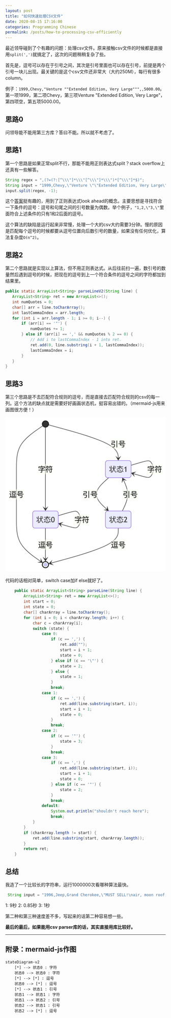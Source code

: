 ```yaml
---
layout: post
title: "如何快速处理CSV文件"
date: 2020-08-15 17:16:00
categories: Programming Chinese
permalink: /posts/how-to-processing-csv-efficiently
---
```


最近领导碰到了个有趣的问题：处理csv文件。原来接触csv文件的时候都是直接用`split(',')`就搞定了，这次的问题稍稍复杂了些。

首先是，逗号可以存在于引号之间，其次是引号里面也可以存在引号，前提是两个引号一块儿出现。最关键的是这个csv文件还非常大（大约250M），每行有很多column。

例子：`1999,Chevy,"Venture ""Extended Edition, Very Large""",,5000.00`。第一项1999，第二项Chevy，第三项Venture "Extended Edition, Very Large"，第四项空，第五项5000.00。

## 思路0

问领导能不能用第三方库？答曰不能。所以就不考虑了。

## 思路1

第一个思路是如果正常split不行，那能不能用正则表达式split？stack overflow上还真有一些解答。

```java
String regex = ",(?=(?:[^\\\"]*\\\"[^\\\"]*\\\")*[^\\\"]*$)";
String input = "1999,Chevy,\"Venture \"\"Extended Edition, Very Large\"\"\",,5000.00";
input.split(regex, -1);
```

这个[答案](https://stackoverflow.com/questions/1757065/java-splitting-a-comma-separated-string-but-ignoring-commas-in-quotes)挺有趣的，用到了正则表达式look ahead的概念。主要思想是寻找符合一下条件的逗号：逗号和句尾之间的引号数量为偶数。举个例子，`"1,2,\"3,\"`里面符合上述条件的只有1和2后面的逗号。

这个算法的缺陷是运行起来非常慢，处理一个大的csv大约需要3分钟。慢的原因是匹配每个逗号的时候都要从逗号位置向后数引号的数量，如果没有任何优化，算法复杂度`O(n^2)`。

## 思路2

第二个思路就是实现以上算法，但不用正则表达式。从后往前扫一遍，数引号的数量然后遇到逗号的时候，把现在的逗号到上一个符合条件的逗号之间的字符都加到结果里。

```java
public static ArrayList<String> parseLineV2(String line) {
   ArrayList<String> ret = new ArrayList<>();
   int numQuotes = 0;
   char[] arr = line.toCharArray();
   int lastCommaIndex = arr.length;
   for (int i = arr.length - 1; i >= 0; i--) {
       if (arr[i] == '"') {
           numQuotes += 1;
       } else if (arr[i] == ',' && numQuotes % 2 == 0) {
           // Add i to lastCommaIndex - 1 into ret.
           ret.add(0, line.substring(i + 1, lastCommaIndex));
           lastCommaIndex = i;
       }
   }
}
```

## 思路3

第三个思路是不去匹配符合规则的逗号，而是直接去匹配符合规则的csv的每一列。这个方法的缺点就是需要好好画画状态机，挺容易出错的。（mermaid-js用来画图很方便！）

<img src="/assets/state-machine.png" alt="State Machine" class="responsive" width="700"/>

代码的话相对简单，switch case加if else就好了。

```java
    public static ArrayList<String> parseLine(String line) {
        ArrayList<String> ret = new ArrayList<>();
        int start = 0;
        int state = 0;
        char[] charArray = line.toCharArray();
        for (int i = 0; i < charArray.length; i++) {
            char c = charArray[i];
            switch (state) {
                case 0:
                    if (c == ',') {
                        ret.add("");
                        start = i + 1;
                        state = 0;
                    } else if (c == '\"') {
                        state = 2;
                    } else {
                        state = 1;
                    }
                    break;
                case 1:
                    if (c == ',') {
                        ret.add(line.substring(start, i));
                        start = i + 1;
                        state = 0;
                    }
                    break;
                case 2:
                    if (c == '"') {
                        state = 3;
                    }
                    break;
                case 3:
                    if (c == ',') {
                        ret.add(line.substring(start, i));
                        start = i + 1;
                        state = 0;
                    } else if (c == '"') {
                        state = 2;
                    }
                    break;
                default:
                    System.out.println("shouldn't reach here");
                    break;
            }
        }
        if (charArray.length != start) {
            ret.add(line.substring(start, charArray.length));
        }
        return ret;
    }
```

## 总结

我造了一个比较长的字符串，运行1000000次看哪种算法最快。

```java
 String input = "1996,Jeep,Grand Cherokee,\"MUST SELL!\nair, moon roof, loaded\",4799.00,1,2,3,,4,,123,,5,\"hello, world\",\"hello, world\",6,,\"hello, world\",,8,,\"hello, world\",,";
```

1: 9秒
2: 0.85秒
3: 1秒

第二种和第三种速度差不多，写起来的话第二种容易想一些。

**最后的最后，如果能用csv parser库的话，其实直接用库比较好。**

-------------

## 附录：mermaid-js作图

```
stateDiagram-v2
    [*] --> 状态0 : 字符
    状态0 --> 状态0 : 字符
    [*] --> [*] : 逗号
    状态0 --> [*] : 逗号
    [*] --> 状态1 : 引号
    状态1 --> 状态1 : 字符
    状态1 --> 状态2 : 引号
    状态2 --> 状态1 : 引号
    状态2 --> [*] : 逗号
```